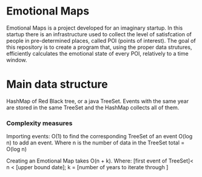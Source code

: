 # Emotional Maps
Emotional Maps is a project developed for an imaginary startup. In this startup there is an infrastructure used to collect the level of satisfcation of people in pre-determined places, called POI (points of interest). The goal of this repository is to create a program that, using the proper data strutures, efficiently calculates the emotional state of every POI, relatively to a time window.


# Main data structure 
      
HashMap of Red Black tree, or a java TreeSet. Events with the same year are stored in the same TreeSet and the HashMap collects all of them. 

### Complexity measures
Importing events:
O(1) to find the corresponding TreeSet of an event
O(log n) to add an event. Where n is the number of data in the TreeSet
total = O(log n)
	
Creating an Emotional Map takes O(n + k). Where: 
[first event of TreeSet]< n < [upper bound date]; 
k = [number of years to iterate through ]
